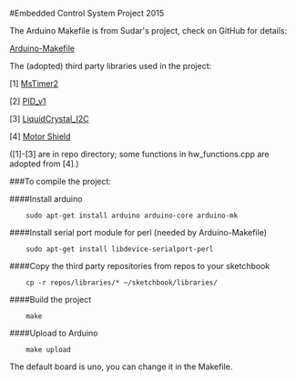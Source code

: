 #Embedded Control System Project 2015

The Arduino Makefile is from Sudar's project, check on GitHub for details:

[Arduino-Makefile](https://github.com/sudar/Arduino-Makefile.git)

The (adopted) third party libraries used in the project:

[1] [MsTimer2](http://playground.arduino.cc/Main/MsTimer2)

[2]  [PID_v1](http://playground.arduino.cc/Code/PIDLibrary)

[3] [LiquidCrystal_I2C](https://github.com/marcmerlin/NewLiquidCrystal.git)

[4] [Motor Shield](http://playground.arduino.cc/Main/AdafruitMotorShield)

([1]-[3] are in repo directory; some functions in hw_functions.cpp are adopted from [4].)

###To compile the project:

####Install arduino
```
	sudo apt-get install arduino arduino-core arduino-mk
```

####Install serial port module for perl (needed by Arduino-Makefile)
```
	sudo apt-get install libdevice-serialport-perl
```
####Copy the third party repositories from repos to your sketchbook
```
	cp -r repos/libraries/* ~/sketchbook/libraries/
```
####Build the project
```
	make
```
####Upload to Arduino
```
	make upload
```
The default board is uno, you can change it in the Makefile.
